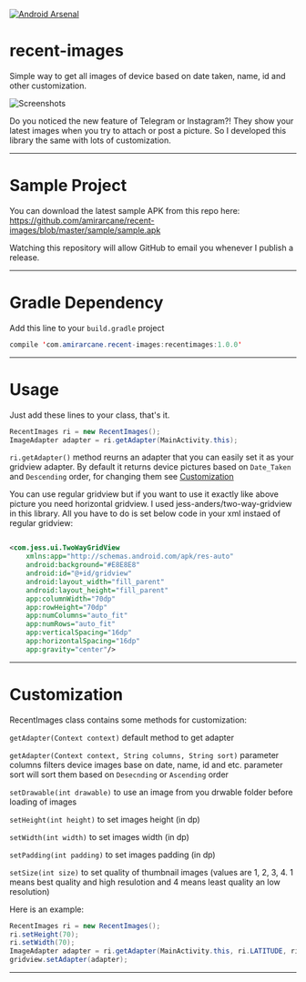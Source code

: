 [![Android Arsenal](https://img.shields.io/badge/Android%20Arsenal-recent--images-green.svg?style=true)](https://android-arsenal.com/details/1/3622)
# recent-images

Simple way to get all images of device based on date taken, name, id and other customization.

![Screenshots](https://raw.githubusercontent.com/amirarcane/recent-images/master/demo/Screenshot_2015-10-31-15-40-49.png)

Do you noticed the new feature of Telegram or Instagram?! They show your latest images when you try to attach or post a picture.
So I developed this library the same with lots of customization.

---
# Sample Project
You can download the latest sample APK from this repo here: https://github.com/amirarcane/recent-images/blob/master/sample/sample.apk

Watching this repository will allow GitHub to email you whenever I publish a release.

---
# Gradle Dependency

Add this line to your `build.gradle` project

```java
compile 'com.amirarcane.recent-images:recentimages:1.0.0'
```
---
# Usage

Just add these lines to your class, that's it.

```java
RecentImages ri = new RecentImages();
ImageAdapter adapter = ri.getAdapter(MainActivity.this);
```
`ri.getAdapter()` method reurns an adapter that you can easily set it as your gridview adapter. By default it returns device pictures
based on `Date_Taken` and `Descending` order, for changing them see [Customization](https://github.com/amirarcane/recent-images/#customization)

You can use regular gridview but if you want to use it exactly like above picture you need horizontal gridview.
I used jess-anders/two-way-gridview in this library. All you have to do is set below code in your xml instaed of regular gridview:

```xml

<com.jess.ui.TwoWayGridView
    xmlns:app="http://schemas.android.com/apk/res-auto"
    android:background="#E8E8E8"
    android:id="@+id/gridview"
    android:layout_width="fill_parent" 
    android:layout_height="fill_parent"
    app:columnWidth="70dp"
    app:rowHeight="70dp"
    app:numColumns="auto_fit"
    app:numRows="auto_fit"
    app:verticalSpacing="16dp"
    app:horizontalSpacing="16dp"
    app:gravity="center"/>

```
---
# Customization

RecentImages class contains some methods for customization:

`getAdapter(Context context)` default method to get adapter

`getAdapter(Context context, String columns, String sort)` parameter columns filters device images base on date, name, id and etc. parameter sort will sort them based on `Desecnding` or `Ascending` order

`setDrawable(int drawable)` to use an image from you drwable folder before loading of images

`setHeight(int height)` to set images height (in dp)

`setWidth(int width)` to set images width (in dp)

`setPadding(int padding)` to set images padding (in dp)

`setSize(int size)` to set quality of thumbnail images (values are 1, 2, 3, 4. 1 means best quality and high resulotion and 4 means least quality an low resolution)

Here is an example:

```java
RecentImages ri = new RecentImages();
ri.setHeight(70);
ri.setWidth(70);
ImageAdapter adapter = ri.getAdapter(MainActivity.this, ri.LATITUDE, ri.ASCENDING);
gridview.setAdapter(adapter);
```

---
